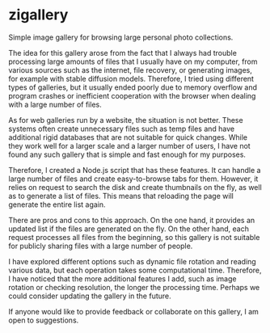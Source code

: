 # zigallery
Simple image gallery for browsing large personal photo collections.

The idea for this gallery arose from the fact that I always had trouble processing large amounts of files that I usually have on my computer, from various sources such as the internet, file recovery, or generating images, for example with stable diffusion models. Therefore, I tried using different types of galleries, but it usually ended poorly due to memory overflow and program crashes or inefficient cooperation with the browser when dealing with a large number of files.

As for web galleries run by a website, the situation is not better. These systems often create unnecessary files such as temp files and have additional rigid databases that are not suitable for quick changes. While they work well for a larger scale and a larger number of users, I have not found any such gallery that is simple and fast enough for my purposes.

Therefore, I created a Node.js script that has these features. It can handle a large number of files and create easy-to-browse tabs for them. However, it relies on request to search the disk and create thumbnails on the fly, as well as to generate a list of files. This means that reloading the page will generate the entire list again.

There are pros and cons to this approach. On the one hand, it provides an updated list if the files are generated on the fly. On the other hand, each request processes all files from the beginning, so this gallery is not suitable for publicly sharing files with a large number of people.

I have explored different options such as dynamic file rotation and reading various data, but each operation takes some computational time. Therefore, I have noticed that the more additional features I add, such as image rotation or checking resolution, the longer the processing time. Perhaps we could consider updating the gallery in the future.

If anyone would like to provide feedback or collaborate on this gallery, I am open to suggestions.

